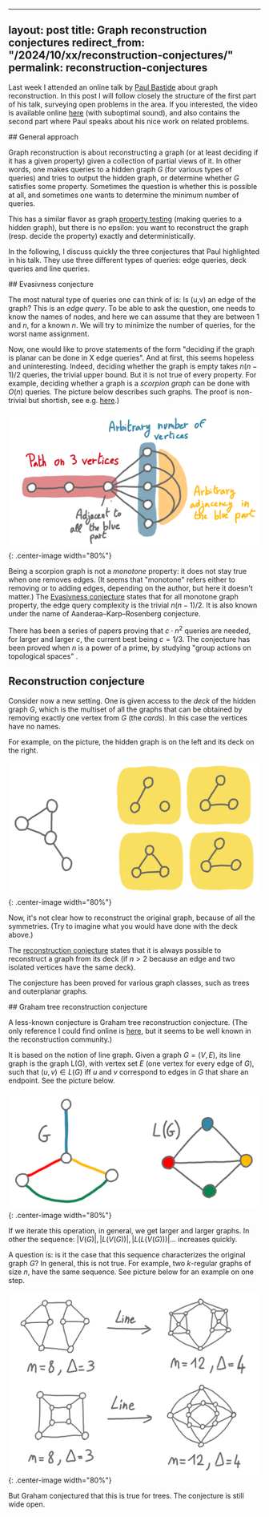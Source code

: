 
---
layout: post
title: Graph reconstruction conjectures
redirect_from: "/2024/10/xx/reconstruction-conjectures/"
permalink: reconstruction-conjectures
---

Last week I attended an online talk by 
[Paul Bastide](https://perso.eleves.ens-rennes.fr/people/paul.bastide/)
about graph reconstruction. In this post I will follow closely the 
structure of the first part of his talk, surveying open problems in the area. 
If you interested, the video is available online [here](https://scalelite-info.univ-lyon1.fr/playback/presentation/2.3/deb1788b716ce04af06dc1761a32ab0e724bb232-1727436820184) (with suboptimal sound), and also 
contains the second part where Paul speaks about his nice work on related problems.

## General approach

Graph reconstruction is about reconstructing a graph (or at least deciding 
if it has a given property) given a collection of partial views of it. 
In other words, one makes queries to a hidden graph $G$ 
(for various types of queries) and tries to output the hidden graph, or 
determine whether $G$ satisfies some property. Sometimes the question is 
whether this is possible at all, and sometimes one wants to determine the 
minimum number of queries. 

This has a similar flavor as graph 
[property testing](https://en.wikipedia.org/wiki/Property_testing) 
(making queries to a hidden graph), but there is no epsilon: you want to 
reconstruct the graph (resp. decide the property) exactly and 
deterministically.

In the following, I discuss quickly the three conjectures that Paul 
highlighted in his talk. They use three different types of queries: edge 
queries, deck queries and line queries.

## Evasivness conjecture

The most natural type of queries one can think of is: Is (u,v) an edge of the 
graph? This is an *edge query*. To be able to ask the question, one needs to 
know the names of nodes, and here we can assume that they are between 1 and $n$, 
for a known $n$. We will try to minimize the number of queries, for the
worst name assignment.

Now, one would like to prove statements of the form "deciding if the 
graph is planar can be done in X edge queries". 
And at first, this seems hopeless and uninteresting. Indeed, deciding whether 
the graph is empty takes $n(n-1)/2$ queries, the trivial upper bound.
But it is not true of every property. For example, deciding whether a graph 
is a *scorpion graph* can be done with $O(n)$ queries. The picture below 
describes such graphs. The proof is non-trivial but shortish, see e.g. 
[here](https://math.uchicago.edu/~may/REU2015/REUPapers/Zhao.pdf).) 

![](../assets/scorpion.png){: .center-image width="80%"}

Being a scorpion graph is not a *monotone* property: it does not stay true 
when one removes edges. (It seems that "monotone" refers either to removing 
or to adding edges, depending on the author, but here it doesn't matter.)
The [Evasivness conjecture](https://en.wikipedia.org/wiki/Aanderaa%E2%80%93Karp%E2%80%93Rosenberg_conjecture)
states that for all monotone graph property, the edge query complexity is 
the trivial $n(n-1)/2$. It is also known under the name of 
Aanderaa–Karp–Rosenberg conjecture.

There has been a series of papers proving that $c \cdot n^2$ queries are needed, 
for larger and larger $c$, the current best being $c=1/3$. The conjecture 
has been proved when 
$n$ is a power of a prime, by studying "group actions on topological spaces" . 


## Reconstruction conjecture

Consider now a new setting. One is given access to the *deck* of the hidden 
graph $G$, which is the multiset of all the graphs that can be obtained by removing 
exactly one vertex from $G$ (the *cards*). In this case the vertices have no names. 

For example, on the picture, the hidden graph is on the left and its deck 
on the right. 

![](../assets/deck.png){: .center-image width="80%"}

Now, it's not clear how to reconstruct the original graph, because of all 
the symmetries. (Try to imagine what you would have done with the deck above.)

The [reconstruction conjecture](https://en.wikipedia.org/wiki/Reconstruction_conjecture)
states that it is always possible to reconstruct a graph from its deck 
(if $n>2$ because an edge and two isolated vertices have the same deck). 

The conjecture has been proved for various graph classes, such as trees and 
outerplanar graphs.

## Graham tree reconstruction conjecture

A less-known conjecture is Graham tree reconstruction conjecture. (The only 
reference I could find online is [here](https://arxiv.org/pdf/1109.0522v1), 
but it seems to be well known in the reconstruction community.)

It is based on the notion of line graph. Given a graph $G=(V,E)$, its line graph 
is the graph L(G), with vertex set $E$ (one vertex for every edge of $G$), 
such that $(u,v)\in L(G)$ iff $u$ and $v$ correspond to edges in $G$ that share 
an endpoint. See the picture below. 

![](../assets/line-graph-operation.png){: .center-image width="80%"}

If we iterate this operation, in general, we get larger and larger graphs. 
In other the sequence: $|V(G)|, |L(V(G))|, |L(L(V(G)))| ...$ increases quickly. 

A question is: is it the case that this sequence characterizes the original
graph $G$? In general, this is not true. For example, two $k$-regular graphs
of size $n$, have the same sequence. See picture below for an example on 
one step. 

![](../assets/line-regular-graphs.png){: .center-image width="80%"}

But Graham conjectured that this is true for trees. The conjecture is still 
wide open. 


 




